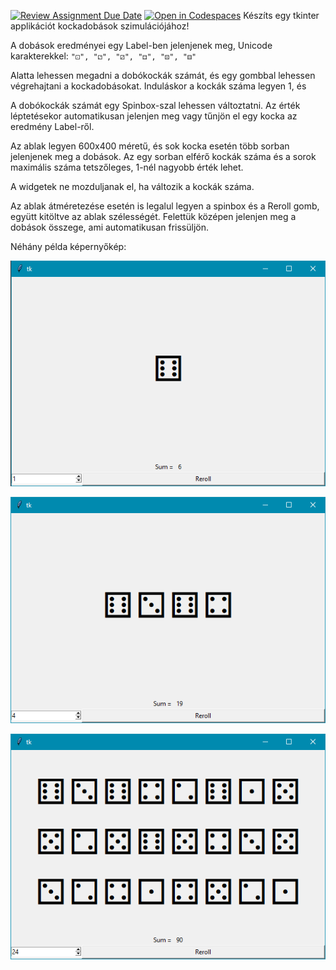 [![Review Assignment Due Date](https://classroom.github.com/assets/deadline-readme-button-24ddc0f5d75046c5622901739e7c5dd533143b0c8e959d652212380cedb1ea36.svg)](https://classroom.github.com/a/2goSIwmz)
[![Open in Codespaces](https://classroom.github.com/assets/launch-codespace-7f7980b617ed060a017424585567c406b6ee15c891e84e1186181d67ecf80aa0.svg)](https://classroom.github.com/open-in-codespaces?assignment_repo_id=13035191)
Készíts egy tkinter applikációt kockadobások szimulációjához!

A dobások eredményei egy Label-ben jelenjenek meg, Unicode karakterekkel: `"⚀", "⚁", "⚂", "⚃", "⚄", "⚅"`

Alatta lehessen megadni a dobókockák számát, és egy gombbal lehessen végrehajtani a kockadobásokat.
Induláskor a kockák száma legyen 1, és 

A dobókockák számát egy Spinbox-szal lehessen változtatni.
Az érték léptetésekor automatikusan jelenjen meg vagy tűnjön el egy kocka az eredmény Label-ről.

Az ablak legyen 600x400 méretű, és sok kocka esetén több sorban jelenjenek meg a dobások.
Az egy sorban elférő kockák száma és a sorok maximális száma tetszőleges, 1-nél nagyobb érték lehet.

A widgetek ne mozduljanak el, ha változik a kockák száma.

Az ablak átméretezése esetén is legalul legyen a spinbox és a Reroll gomb, együtt kitöltve az ablak szélességét.
Felettük középen jelenjen meg a dobások összege, ami automatikusan frissüljön.

Néhány példa képernyőkép:

![](window1.png)

![](window2.png)

![](window3.png)
